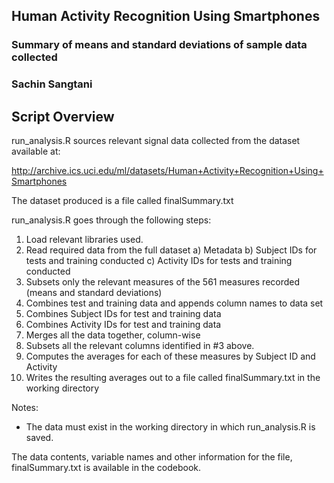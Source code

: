 
## Human Activity Recognition Using Smartphones
### Summary of means and standard deviations of sample data collected

### Sachin Sangtani

## Script Overview
run_analysis.R sources relevant signal data collected from the dataset available at: 

http://archive.ics.uci.edu/ml/datasets/Human+Activity+Recognition+Using+Smartphones 

The dataset produced is a file called finalSummary.txt

run_analysis.R goes through the following steps: 

1. Load relevant libraries used.
2. Read required data from the full dataset
   a) Metadata
   b) Subject IDs for tests and training conducted
   c) Activity IDs for tests and training conducted
3. Subsets only the relevant measures of the 561 measures recorded (means and standard deviations)
4. Combines test and training data and appends column names to data set
5. Combines Subject IDs for test and training data
6. Combines Activity IDs for test and training data
7. Merges all the data together, column-wise
8. Subsets all the relevant columns identified in #3 above.
9. Computes the averages for each of these measures by Subject ID and Activity
10. Writes the resulting averages out to a file called finalSummary.txt in the working directory

Notes: 
- The data must exist in the working directory in which run_analysis.R is saved.

The data contents, variable names and other information for the file, finalSummary.txt is available in the codebook.
